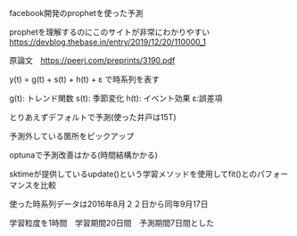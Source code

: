 facebook開発のprophetを使った予測

prophetを理解するのにこのサイトが非常にわかりやすい　    https://devblog.thebase.in/entry/2019/12/20/110000_1

原論文　https://peerj.com/preprints/3190.pdf

y(t) = g(t) + s(t) + h(t) + ε   で時系列を表す

g(t): トレンド関数     s(t): 季節変化     h(t): イベント効果    ε:誤差項


とりあえずデフォルトで予測(使った井戸は15T)

予測外している箇所をピックアップ

optunaで予測改善はかる(時間結構かかる)

sktimeが提供しているupdate()という学習メソッドを使用してfit()とのパフォーマンスを比較

使った時系列データは2016年8月２２日から同年9月17日

学習粒度を1時間　学習期間20日間　予測期間7日間とした
